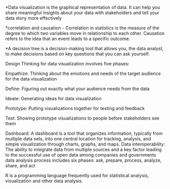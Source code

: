 
*Data visualization is the graphical representation of data. It can help you share meaningful insights about your data with stakeholders and tell your data story more effectively

*correlation and causation - Correlation in statistics is the measure of the degree to which two variables move in relationship to each other. Causation refers to the idea that an event leads to a specific outcome.

*A decision tree is a decision-making tool that allows you, the data analyst, to make decisions based on key questions that you can ask yourself.

Design Thinking for data visualization involves five phases:

Empathize: Thinking about the emotions and needs of the target audience for the data visualization 

Define: Figuring out exactly what your audience needs from the data

Ideate: Generating ideas for data visualization

Prototype: Putting visualizations together for testing and feedback

Test: Showing prototype visualizations to people before stakeholders see them

Dashboard: 
A dashboard is a tool that organizes information, typically from multiple data sets, into one central location for tracking, analysis, and simple visualization through charts, graphs, and maps.
Data interoperability: The ability to integrate data from multiple sources and a key factor
leading to the successful use of open data among companies and governments
data analysis process includes six phases: ask, prepare, process, analyze, share, and act

R is a programming language frequently used for statistical analysis, visualization and other data analysis. 